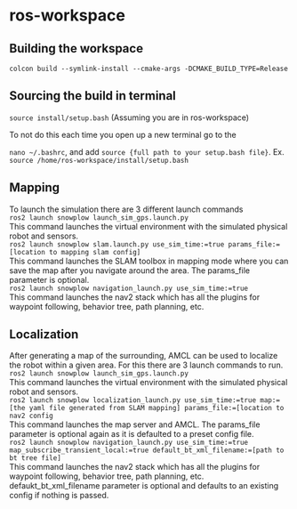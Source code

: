 # ros-workspace

## Building the workspace
```colcon build --symlink-install --cmake-args -DCMAKE_BUILD_TYPE=Release```

## Sourcing the build in terminal
```source install/setup.bash``` (Assuming you are in ros-workspace) 
</br>

To not do this each time you open up a new terminal go to the 

```nano ~/.bashrc```, and add ```source {full path to your setup.bash file}```. Ex. ```source /home/ros-workspace/install/setup.bash```

## Mapping
To launch the simulation there are 3 different launch commands
<br>
```ros2 launch snowplow launch_sim_gps.launch.py```
<br>
This command launches the virtual environment with the simulated physical robot and sensors.
<br>
```ros2 launch snowplow slam.launch.py use_sim_time:=true params_file:=[location to mapping slam config]``` 
<br>
This command launches the SLAM toolbox in mapping mode where you can save the map after you navigate around the area. The params_file parameter is optional.
<br>
```ros2 launch snowplow navigation_launch.py use_sim_time:=true```
<br>
This command launches the nav2 stack which has all the plugins for waypoint following, behavior tree, path planning, etc.

## Localization
After generating a map of the surrounding, AMCL can be used to localize the robot within a given area. For this there are 3 launch commands to run.
<br>
```ros2 launch snowplow launch_sim_gps.launch.py```
<br>
This command launches the virtual environment with the simulated physical robot and sensors. 
<br>
```ros2 launch snowplow localization_launch.py use_sim_time:=true map:=[the yaml file generated from SLAM mapping] params_file:=[location to nav2 config```
<br>
This command launches the map server and AMCL. The params_file parameter is optional again as it is defaulted to a preset config file. 
<br>
```ros2 launch snowplow navigation_launch.py use_sim_time:=true map_subscribe_transient_local:=true default_bt_xml_filename:=[path to bt tree file]```
<br>
This command launches the nav2 stack which has all the plugins for waypoint following, behavior tree, path planning, etc. defaukt_bt_xml_filename parameter is optional and defaults to an existing config if nothing is passed.
